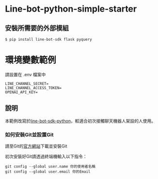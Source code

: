 
# Line-bot-python-simple-starter

## 安裝所需要的外部模組
```
$ pip install line-bot-sdk flask pyquery
```

# 環境變數範例

請設置在 .env 檔案中

```
LINE_CHANNEL_SECRET=
LINE_CHANNEL_ACCESS_TOKEN=
OPENAI_API_KEY=
```

## 說明

本範例改寫於[line-bot-sdk-python](https://github.com/line/line-bot-sdk-python)，較適合初次接觸聊天機器人架設的人使用。

### 如何安裝Git並設置Git

請至Git的[官方網站](https://git-scm.com/)下載並安裝Git

初次安裝好Git請透過終端機輸入以下指令：
```
git config --global user.name 你的使用者名稱
git config --global user.email 你的Email
```